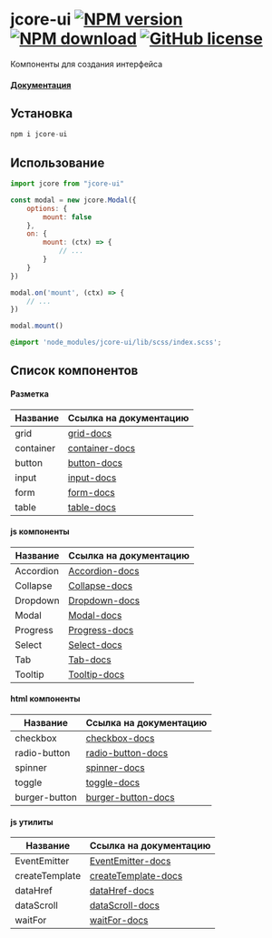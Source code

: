 [npm-url]: https://www.npmjs.com/package/jcore-ui
[npm-image]: https://img.shields.io/npm/v/jcore-ui?style=flat-square

[download-url]: https://www.npmjs.com/package/jcore-ui
[download-img]: https://img.shields.io/npm/dm/jcore-ui?style=flat-square

[license-image]: https://img.shields.io/npm/l/jcore-ui?style=flat-square
[license-url]: https://github.com/concore-dev/jcore-ui/blob/master/LICENSE

[logo-url]: https://
[logo-image]: svg

# jcore-ui [![NPM version][npm-image]][npm-url] [![NPM download][download-img]][download-url] [![GitHub license][license-image]][license-url]

Компоненты для создания интерфейса

#### [Документация](https://concore-dev.github.io/jcore-ui/)

## Установка

```js
npm i jcore-ui
```

## Использование

```js
import jcore from "jcore-ui"

const modal = new jcore.Modal({
    options: {
        mount: false
    },
    on: {
        mount: (ctx) => {
            // ...
        }
    }
})

modal.on('mount', (ctx) => {
    // ...
})

modal.mount()
```

```scss
@import 'node_modules/jcore-ui/lib/scss/index.scss';
```

## Список компонентов

#### Разметка

Название | Ссылка на документацию |
--- | --- |
grid | [grid-docs](https://concore-dev.github.io/jcore-ui/markup/grid/)
container | [container-docs](https://concore-dev.github.io/jcore-ui/markup/container/)
button | [button-docs](https://concore-dev.github.io/jcore-ui/markup/button/)
input | [input-docs](https://concore-dev.github.io/jcore-ui/markup/input/)
form | [form-docs](https://concore-dev.github.io/jcore-ui/markup/form/)
table | [table-docs](https://concore-dev.github.io/jcore-ui/markup/table/)

#### js компоненты

Название | Ссылка на документацию |
--- | --- |
Accordion | [Accordion-docs](https://concore-dev.github.io/jcore-ui/components/accordion/)
Collapse | [Collapse-docs](https://concore-dev.github.io/jcore-ui/components/collapse/)
Dropdown | [Dropdown-docs](https://concore-dev.github.io/jcore-ui/components/dropdown/)
Modal | [Modal-docs](https://concore-dev.github.io/jcore-ui/components/modal/)
Progress | [Progress-docs](https://concore-dev.github.io/jcore-ui/components/progress/)
Select | [Select-docs](https://concore-dev.github.io/jcore-ui/components/select/)
Tab | [Tab-docs](https://concore-dev.github.io/jcore-ui/components/tab/)
Tooltip | [Tooltip-docs](https://concore-dev.github.io/jcore-ui/components/tooltip/)

#### html компоненты

Название | Ссылка на документацию |
--- | --- |
checkbox | [checkbox-docs](https://concore-dev.github.io/jcore-ui/components/checkbox/)
radio-button | [radio-button-docs](https://concore-dev.github.io/jcore-ui/components/radio/)
spinner | [spinner-docs](https://concore-dev.github.io/jcore-ui/components/spinner/)
toggle | [toggle-docs](https://concore-dev.github.io/jcore-ui/components/toggle/)
burger-button | [burger-button-docs](https://concore-dev.github.io/jcore-ui/components/burger/)

#### js утилиты

Название | Ссылка на документацию |
--- | --- |
EventEmitter | [EventEmitter-docs](https://concore-dev.github.io/jcore-ui/utils/EventEmitter/)
createTemplate | [createTemplate-docs](https://concore-dev.github.io/jcore-ui/utils/createTemplate/)
dataHref | [dataHref-docs](https://concore-dev.github.io/jcore-ui/utils/dataHref/)
dataScroll | [dataScroll-docs](https://concore-dev.github.io/jcore-ui/utils/dataScroll/)
waitFor | [waitFor-docs](https://concore-dev.github.io/jcore-ui/utils/waitFor/)
